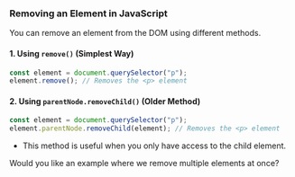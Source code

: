 ### **Removing an Element in JavaScript**

You can remove an element from the DOM using different methods.

#### **1. Using `remove()` (Simplest Way)**

```javascript
const element = document.querySelector("p");
element.remove(); // Removes the <p> element
```

#### **2. Using `parentNode.removeChild()` (Older Method)**

```javascript
const element = document.querySelector("p");
element.parentNode.removeChild(element); // Removes the <p> element
```

- This method is useful when you only have access to the child element.

Would you like an example where we remove multiple elements at once?